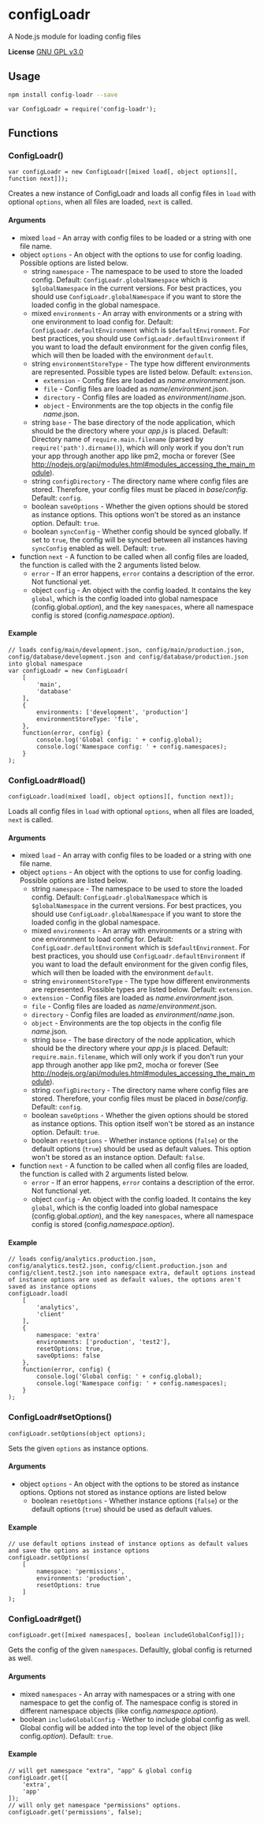 # configLoadr
A Node.js module for loading config files

**License** [GNU GPL v3.0](https://github.com/2gathr/configLoadr/blob/master/LICENSE)

## Usage
```sh
npm install config-loadr --save
```
```node
var ConfigLoadr = require('config-loadr');
```

## Functions
### ConfigLoadr()
```node
var configLoadr = new ConfigLoadr([mixed load[, object options][, function next]]);
```
Creates a new instance of ConfigLoadr and loads all config files in `load` with optional `options`, when all files are loaded, `next` is called.

#### Arguments
- mixed `load` - An array with config files to be loaded or a string with one file name.
- object `options` - An object with the options to use for config loading. Possible options are listed below.
	- string `namespace` - The namespace to be used to store the loaded config. Default: `ConfigLoadr.globalNamespace` which is `$globalNamespace` in the current versions. For best practices, you should use `ConfigLoadr.globalNamespace` if you want to store the loaded config in the global namespace.
	- mixed `environments` - An array with environments or a string with one environment to load config for. Default: `ConfigLoadr.defaultEnvironment` which is `$defaultEnvironment`. For best practices, you should use `ConfigLoadr.defaultEnvironment` if you want to load the default environment for the given config files, which will then be loaded with the environment `default`.
	- string `environmentStoreType` - The type how different environments are represented. Possible types are listed below. Default: `extension`.
		- `extension` - Config files are loaded as *name*.*environment*.json.
		- `file` - Config files are loaded as *name*/*environment*.json.
		- `directory` - Config files are loaded as *environment*/*name*.json.
		- `object` - Environments are the top objects in the config file *name*.json.
	- string `base` - The base directory of the node application, which should be the directory where your *app.js* is placed. Default: Directory name of `require.main.filename` (parsed by `require('path').dirname()`), which will only work if you don't run your app through another app like pm2, mocha or forever (See http://nodejs.org/api/modules.html#modules_accessing_the_main_module).
	- string `configDirectory` - The directory name where config files are stored. Therefore, your config files must be placed in *base*/*config*. Default: `config`.
	- boolean `saveOptions` - Whether the given options should be stored as instance options. This options won't be stored as an instance option. Default: `true`.
	- boolean `syncConfig` - Whether config should be synced globally. If set to `true`, the config will be synced between all instances having `syncConfig` enabled as well. Default: `true`.
- function `next` - A function to be called when all config files are loaded, the function is called with the 2 arguments listed below.
	- `error` - If an error happens, `error` contains a description of the error. Not functional yet.
	- object `config` - An object with the config loaded. It contains the key `global`, which is the config loaded into global namespace (config.global.*option*), and the key `namespaces`, where all namespace config is stored (config.*namespace*.*option*).

#### Example
```node
// loads config/main/development.json, config/main/production.json, config/database/development.json and config/database/production.json into global namespace
var configLoadr = new ConfigLoadr(
	[
		'main',
		'database'
	],
	{
		environments: ['development', 'production']
		environmentStoreType: 'file',
	},
	function(error, config) {
		console.log('Global config: ' + config.global);
		console.log('Namespace config: ' + config.namespaces);
	}
);
```

### ConfigLoadr#load()
```node
configLoadr.load(mixed load[, object options][, function next]);
```
Loads all config files in `load` with optional `options`, when all files are loaded, `next` is called.

#### Arguments
- mixed `load` - An array with config files to be loaded or a string with one file name.
- object `options` - An object with the options to use for config loading. Possible options are listed below.
	- string `namespace` - The namespace to be used to store the loaded config. Default: `ConfigLoadr.globalNamespace` which is `$globalNamespace` in the current versions. For best practices, you should use `ConfigLoadr.globalNamespace` if you want to store the loaded config in the global namespace.
	- mixed `environments` - An array with environments or a string with one environment to load config for. Default: `ConfigLoadr.defaultEnvironment` which is `$defaultEnvironment`. For best practices, you should use `ConfigLoadr.defaultEnvironment` if you want to load the default environment for the given config files, which will then be loaded with the environment `default`.
	- string `environmentStoreType` - The type how different environments are represented. Possible types are listed below. Default: `extension`.
	- `extension` - Config files are loaded as *name*.*environment*.json.
	- `file` - Config files are loaded as *name*/*environment*.json.
	- `directory` - Config files are loaded as *environment*/*name*.json.
	- `object` - Environments are the top objects in the config file *name*.json.
	- string `base` - The base directory of the node application, which should be the directory where your *app.js* is placed. Default: `require.main.filename`, which will only work if you don't run your app through another app like pm2, mocha or forever (See http://nodejs.org/api/modules.html#modules_accessing_the_main_module).
	- string `configDirectory` - The directory name where config files are stored. Therefore, your config files must be placed in *base*/*config*. Default: `config`.
	- boolean `saveOptions` - Whether the given options should be stored as instance options. This option itself won't be stored as an instance option. Default: `true`.
	- boolean `resetOptions` - Whether instance options (`false`) or the default options (`true`) should be used as default values. This option  won't be stored as an instance option. Default: `false`.
- function `next` - A function to be called when all config files are loaded, the function is called with 2 arguments listed below.
	- `error` - If an error happens, `error` contains a description of the error. Not functional yet.
	- object `config` - An object with the config loaded. It contains the key `global`, which is the config loaded into global namespace (config.global.*option*), and the key `namespaces`, where all namespace config is stored (config.*namespace*.*option*).

#### Example
```node
// loads config/analytics.production.json, config/analytics.test2.json, config/client.production.json and config/client.test2.json into namespace extra, default options instead of instance options are used as default values, the options aren't saved as instance options
configLoadr.load(
	[
		'analytics',
		'client'
	],
	{
		namespace: 'extra'
		environments: ['production', 'test2'],
		resetOptions: true,
		saveOptions: false
	},
	function(error, config) {
		console.log('Global config: ' + config.global);
		console.log('Namespace config: ' + config.namespaces);
	}
);
```

### ConfigLoadr#setOptions()
```node
configLoadr.setOptions(object options);
```
Sets the given `options` as instance options.

#### Arguments
- object `options` - An object with the options to be stored as instance options. Options not stored as instance options are listed below
	- boolean `resetOptions` - Whether instance options (`false`) or the default options (`true`) should be used as default values.

#### Example
```node
// use default options instead of instance options as default values and save the options as instance options
configLoadr.setOptions(
	[
		namespace: 'permissions',
		environments: 'production',
		resetOptions: true
	]
);
```

### ConfigLoadr#get()
```node
configLoadr.get([mixed namespaces[, boolean includeGlobalConfig]]);
```
Gets the config of the given `namespaces`. Defaultly, global config is returned as well.

#### Arguments
- mixed `namespaces` - An array with namespaces or a string with one namespace to get the config of. The namespace config is stored in different namespace objects (like config.*namespace*.*option*).
- boolean `includeGlobalConfig` - Wether to include global config as well. Global config will be added into the top level of the object (like config.*option*). Default: `true`.

#### Example
```node
// will get namespace "extra", "app" & global config
configLoadr.get([
	'extra',
	'app'
]);
// will only get namespace "permissions" options.
configLoadr.get('permissions', false);
```
